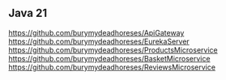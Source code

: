 ## Java 21

https://github.com/burymydeadhoreses/ApiGateway \
https://github.com/burymydeadhoreses/EurekaServer \
https://github.com/burymydeadhoreses/ProductsMicroservice \
https://github.com/burymydeadhoreses/BasketMicroservice \
https://github.com/burymydeadhoreses/ReviewsMicroservice
